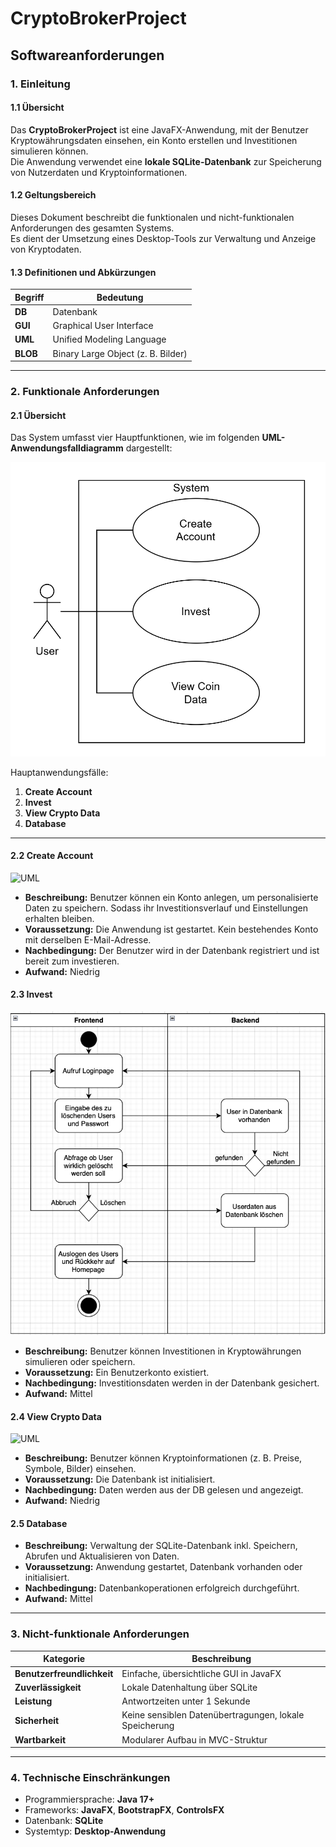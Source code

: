 # CryptoBrokerProject

## Softwareanforderungen

### 1. Einleitung

#### 1.1 Übersicht

Das **CryptoBrokerProject** ist eine JavaFX-Anwendung, mit der Benutzer Kryptowährungsdaten einsehen, ein Konto erstellen und Investitionen simulieren können.  
Die Anwendung verwendet eine **lokale SQLite-Datenbank** zur Speicherung von Nutzerdaten und Kryptoinformationen.  

#### 1.2 Geltungsbereich

Dieses Dokument beschreibt die funktionalen und nicht-funktionalen Anforderungen des gesamten Systems.  
Es dient der Umsetzung eines Desktop-Tools zur Verwaltung und Anzeige von Kryptodaten.

#### 1.3 Definitionen und Abkürzungen

| Begriff | Bedeutung |
|----------|------------|
| **DB** | Datenbank |
| **GUI** | Graphical User Interface |
| **UML** | Unified Modeling Language |
| **BLOB** | Binary Large Object (z. B. Bilder) |

---

### 2. Funktionale Anforderungen

#### 2.1 Übersicht

Das System umfasst vier Hauptfunktionen, wie im folgenden **UML-Anwendungsfalldiagramm** dargestellt:

![UML Use Case Diagram](UML/UML-UseCase.png "UML Use Case Diagram")

Hauptanwendungsfälle:

1. **Create Account**  
2. **Invest**  
3. **View Crypto Data**  
4. **Database**

---

#### 2.2 Create Account

![UML](UML/Aktivitätendiagramm_Anmelden_User.png)

- **Beschreibung:** Benutzer können ein Konto anlegen, um personalisierte Daten zu speichern. Sodass ihr Investitionsverlauf und Einstellungen erhalten bleiben.
- **Voraussetzung:** Die Anwendung ist gestartet. Kein bestehendes Konto mit derselben E-Mail-Adresse.
- **Nachbedingung:** Der Benutzer wird in der Datenbank registriert und ist bereit zum investieren.
- **Aufwand:** Niedrig  

#### 2.3 Invest

![UML](UML/Aktivitätendiagramm_Löschen_User.png)

- **Beschreibung:** Benutzer können Investitionen in Kryptowährungen simulieren oder speichern.
- **Voraussetzung:** Ein Benutzerkonto existiert.  
- **Nachbedingung:** Investitionsdaten werden in der Datenbank gesichert.  
- **Aufwand:** Mittel  

#### 2.4 View Crypto Data

![UML](UML/Aktivitätendiagramm_Registrieren_User.png)

- **Beschreibung:** Benutzer können Kryptoinformationen (z. B. Preise, Symbole, Bilder) einsehen.  
- **Voraussetzung:** Die Datenbank ist initialisiert.  
- **Nachbedingung:** Daten werden aus der DB gelesen und angezeigt.  
- **Aufwand:** Niedrig  

#### 2.5 Database

- **Beschreibung:** Verwaltung der SQLite-Datenbank inkl. Speichern, Abrufen und Aktualisieren von Daten.  
- **Voraussetzung:** Anwendung gestartet, Datenbank vorhanden oder initialisiert.  
- **Nachbedingung:** Datenbankoperationen erfolgreich durchgeführt.  
- **Aufwand:** Mittel  

---

### 3. Nicht-funktionale Anforderungen

| Kategorie | Beschreibung |
|------------|--------------|
| **Benutzerfreundlichkeit** | Einfache, übersichtliche GUI in JavaFX |
| **Zuverlässigkeit** | Lokale Datenhaltung über SQLite |
| **Leistung** | Antwortzeiten unter 1 Sekunde |
| **Sicherheit** | Keine sensiblen Datenübertragungen, lokale Speicherung |
| **Wartbarkeit** | Modularer Aufbau in MVC-Struktur |

---

### 4. Technische Einschränkungen

- Programmiersprache: **Java 17+**  
- Frameworks: **JavaFX**, **BootstrapFX**, **ControlsFX**  
- Datenbank: **SQLite**  
- Systemtyp: **Desktop-Anwendung**
